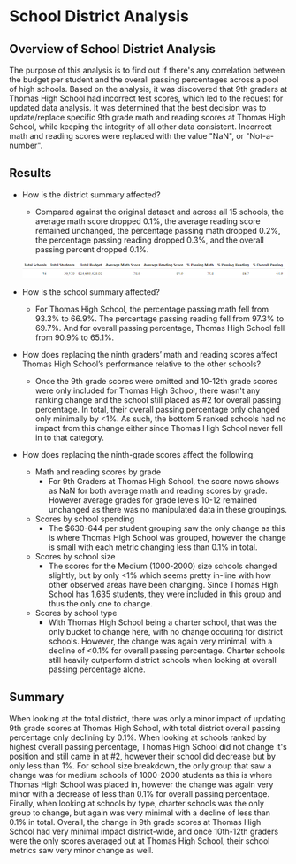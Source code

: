 # School District Analysis

## Overview of School District Analysis

The purpose of this analysis is to find out if there's any correlation between the budget per student and the overall passing percentages across a pool of high schools.  Based on the analysis, it was discovered that 9th graders at Thomas High School had incorrect test scores, which led to the request for updated data analysis.  It was determined that the best decision was to update/replace specific 9th grade math and reading scores at Thomas High School, while keeping the integrity of all other data consistent.  Incorrect math and reading scores were replaced with the value "NaN", or "Not-a-number".  

## Results

- How is the district summary affected?
  - Compared against the original dataset and across all 15 schools, the average math score dropped 0.1%, the average reading score remained unchanged, the percentage passing math dropped 0.2%, the percentage passing reading dropped 0.3%, and the overall passing percent dropped 0.1%.

  ![](Screenshots/District_Summary.png)

- How is the school summary affected?
  - For Thomas High School, the percentage passing math fell from 93.3% to 66.9%.  The percentage passing reading fell from 97.3% to 69.7%.  And for overall passing percentage, Thomas High School fell from 90.9% to 65.1%.

- How does replacing the ninth graders’ math and reading scores affect Thomas High School’s performance relative to the other schools?
  - Once the 9th grade scores were omitted and 10-12th grade scores were only included for Thomas High School, there wasn't any ranking change and the school still placed as #2 for overall passing percentage.  In total, their overall passing percentage only changed only minimally by <1%.  As such, the bottom 5 ranked schools had no impact from this change either since Thomas High School never fell in to that category. 

- How does replacing the ninth-grade scores affect the following:
  - Math and reading scores by grade
    - For 9th Graders at Thomas High School, the score nows shows as NaN for both average math and reading scores by grade.  However average grades for grade levels 10-12 remained unchanged as there was no manipulated data in these groupings.
  - Scores by school spending
    - The $630-644 per student grouping saw the only change as this is where Thomas High School was grouped, however the change is small with each metric changing less than 0.1% in total.
  - Scores by school size
    - The scores for the Medium (1000-2000) size schools changed slightly, but by only <1% which seems pretty in-line with how other observed areas have been changing. Since Thomas High School has 1,635 students, they were included in this group and thus the only one to change.
  - Scores by school type
    - With Thomas High School being a charter school, that was the only bucket to change here, with no change occuring for district schools.  However, the change was again very minimal, with a decline of <0.1% for overall passing percentage.  Charter schools still heavily outperform district schools when looking at overall passing percentage alone.

## Summary
When looking at the total district, there was only a minor impact of updating 9th grade scores at Thomas High School, with total district overall passing percentage only declining by 0.1%.  When looking at schools ranked by highest overall passing percentage, Thomas High School did not change it's position and still came in at #2, however their school did decrease but by only less than 1%.  For school size breakdown, the only group that saw a change was for medium schools of 1000-2000 students as this is where Thomas High School was placed in, however the change was again very minor with a decrease of less than 0.1% for overall passing percentage.  Finally, when looking at schools by type, charter schools was the only group to change, but again was very minimal with a decline of less than 0.1% in total.  Overall, the change in 9th grade scores at Thomas High School had very minimal impact district-wide, and once 10th-12th graders were the only scores averaged out at Thomas High School, their school metrics saw very minor change as well. 
